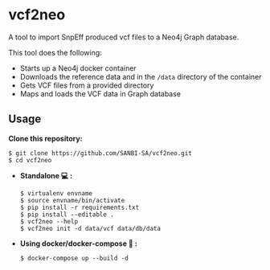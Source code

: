 # **vcf2neo**
A tool to import SnpEff produced vcf files to a Neo4j Graph database.

This tool does the following:
    
   * Starts up a Neo4j docker container
   * Downloads the reference data and in the `/data` directory of the container
   * Gets VCF files from a provided directory 
   * Maps and loads the VCF data in Graph database
    

## Usage

**Clone this repository:**

```
$ git clone https://github.com/SANBI-SA/vcf2neo.git
$ cd vcf2neo
```

   * **Standalone :computer: :**
   
        ```
        $ virtualenv envname
        $ source envname/bin/activate
        $ pip install -r requirements.txt
        $ pip install --editable .
        $ vcf2neo --help
        $ vcf2neo init -d data/vcf data/db/data
        ```
   * **Using docker/docker-compose :whale: :**
      
      ```
      $ docker-compose up --build -d
      ```